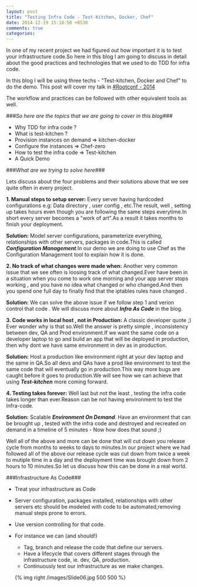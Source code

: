 ```yaml
---
layout: post
title: "Testing Infra Code - Test-Kitchen, Docker, Chef"
date: 2014-12-19 15:18:50 +0530
comments: true
categories: 
---
```


In one of my recent project we had figured out how important it is to test your infrastructure code.So here in this blog I am going to discuss in detail about the good practices and technologies that we used to do TDD for infra code.
  
In this blog I will be using three techs - "Test-kitchen, Docker and Chef" to do the demo.
This post will cover my talk in <a href="https://rootconf.in/2014/conference#1045-testing-infrastructure-code-using-test-kitchen-doc">#Rootconf - 2014</a>

The workflow and practices can be followed with other equivalent tools as well.

<!-- more -->

###*So here are the topics that we are going to cover in this blog*###

*   Why TDD for infra code ?
*   What is test-kitchen ?
*   Provision instances on demand => kitchen-docker
*   Configure the instances => Chef-zero
*   How to test the infra code => Test-kitchen
*   A Quick Demo

###*What are we trying to solve here*###
 
Lets discuss about the four problems and their solutions above that we see quite often in every project.

**1. Manual steps to setup server:** Every server having hardcoded configurations e.g: Data directory , user config , etc.The result, well , setting up takes hours even though you are following the same steps everytime.In short every server becomes a "work of art".As a result it takes months to finish your deployment.

**Solution:** Model server configurations, parameterize everything, relationships with other servers, packages in code.This is called **_Configuration Management_**.In our demo we are doing to use Chef as the Configuration Management tool to explain how it is done.

**2. No track of what changes were made when:** Another very common issue that we see often is loosing track of what changed.Ever have been in a situation when you come to work one morning and your app server stops working , and you have no idea what changed or who changed.And then you spend one full day to finally find that the iptables rules have changed .

**Solution:** We can solve the above issue if we follow step 1 and verion control that code . We will discuss more about **_Infra As Code_** in the blog.

**3. Code works in local host , not in Production:** A classic developer quote ;) Ever wonder why is that so.Well the answer is pretty simple , inconsistency between dev, QA and Prod environment.If we want the same code on a developer laptop to go and build an app that will be deployed in production, then why dont we have same environment in dev as in production.

**Solution:** Host a production like environment right at your dev laptop and the same in QA.So all devs and QAs have a prod like environment to test the same code that will eventually go in production.This way more bugs are caught before it goes to production.We will see how we can achieve that using **_Test-kitchen_** more coming forward.

**4. Testing takes forever:** Well last but not the least , testing the infra code takes longer than ever.Reason can be not having environment to test the Infra-code.

**Solution:** Scalable **_Environment On Demand_**. Have an environment that can be brought up , tested with the infra code and destroyed and recreated on demand in a timeline of 5 minutes - Now how does that sound ;)

Well all of the above and more can be done that will cut down you release cycle from months to weeks to days to minutes.In our project where we had followed all of the above our release cycle was cut down from twice a week to mutiple time in a day and the deployment time was brought down from 2 hours to 10 minutes.So let us discuss how this can be done in a real world.

###Infrastructure As Code###

* Treat your infrastructure as Code
* Server configuration, packages installed, relationships with other servers etc should be modeled with code to be automated,removing manual steps prone to errors.
* Use version controlling for that code.
* For instance we can (and should!)
  * Tag, branch and release the code that define our servers.
  * Have a lifecycle that covers different stages through the infrastructure code, ie. dev, QA, production.
  * Continuously test our infrastructure as we make changes.

  {% img right /images/Slide06.jpg 500 500 %}
